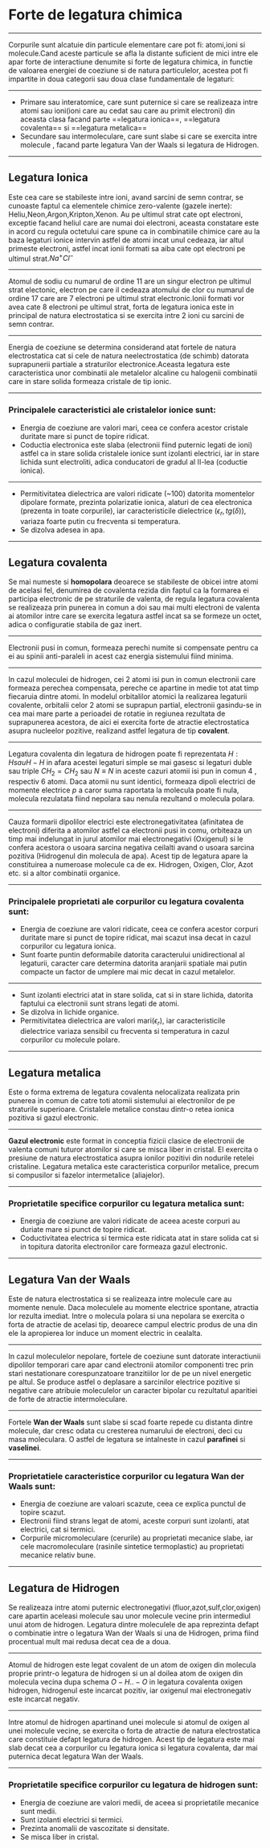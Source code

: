 # Forte de legatura chimica
---
Corpurile sunt alcatuie din particule elementare care pot fi: atomi,ioni si molecule.Cand aceste particule se afla la distante suficient de mici intre ele apar forte de interactiune denumite si forte de legatura chimica, in functie de valoarea energiei de coeziune si de natura particulelor, acestea pot fi impartite in doua categorii sau doua clase fundamentale de legaturi:

---
+ Primare sau interatomice, care sunt puternice si care se realizeaza intre atomi sau ioni(ioni care au cedat sau care au primit electroni) din aceasta clasa facand parte ==legatura ionica==, ==legatura covalenta== si ==legatura metalica==
+ Secundare sau intermoleculare, care sunt slabe si care se exercita intre molecule , facand parte legatura Van der Waals si legatura de Hidrogen.

---
## Legatura Ionica

Este cea care se stabileste intre ioni, avand sarcini de semn contrar, se cunoaste faptul ca elementele chimice zero-valente (gazele inerte): Heliu,Neon,Argon,Kripton,Xenon. Au pe ultimul strat cate opt electroni, exceptie facand heliul care are numai doi electroni, aceasta constatare este in acord cu regula octetului care spune ca in combinatiile chimice care au la baza legaturi ionice intervin astfel de atomi incat unul cedeaza, iar altul primeste electroni, astfel incat ionii formati sa aiba cate opt electroni pe ultimul strat.$Na^+Cl^-$

---
Atomul de sodiu cu numarul de ordine 11 are un singur electron pe ultimul strat electonic, electron pe care il cedeaza atomului de clor cu numarul de ordine 17 care are 7 electroni pe ultimul strat electronic.Ionii formati vor avea cate 8 electroni pe ultimul strat, forta de legatura ionica este in principal de natura electrostatica si se exercita intre 2 ioni cu sarcini de semn contrar.

---
Energia de coeziune se determina considerand atat fortele de natura electrostatica cat si cele de natura neelectrostatica (de schimb) datorata suprapunerii partiale a straturilor electronice.Aceasta legatura este caracteristica unor combinatii ale metalelor alcaline cu halogenii combinatii care in stare solida formeaza cristale de tip ionic.

---
### Principalele caracteristici ale cristalelor ionice sunt:

+ Energia de coeziune are valori mari, ceea ce confera acestor cristale duritate mare si punct de topire ridicat.
+ Coductia electronica este slaba (electronii fiind puternic legati de ioni) astfel ca in stare solida cristalele ionice sunt izolanti electrici, iar in stare lichida sunt electroliti, adica conducatori de gradul al II-lea (coductie ionica).

---
+ Permitivitatea dielectrica are valori ridicate (~100) datorita momentelor dipolare formate, prezinta polarizatie ionica, alaturi de cea electronica (prezenta in toate corpurile), iar caracteristicile dielectrice ($\epsilon_{r},tg(\delta)$), variaza foarte putin cu frecventa si temperatura.
+ Se dizolva adesea in apa.
---
## Legatura covalenta

Se mai numeste si **homopolara** deoarece se stabileste de obicei intre atomi de acelasi fel, denumirea de covalenta rezida din faptul ca la formarea ei participa electronic de pe straturile de valenta, de regula legatura covalenta se realizeaza prin punerea in comun a doi sau mai multi electroni de valenta ai atomilor intre care se exercita legatura astfel incat sa se formeze un octet, adica o configuratie stabila de gaz inert. 

---
Electronii pusi in comun, formeaza perechi numite si compensate pentru ca ei au spinii anti-paraleli in acest caz energia sistemului fiind minima. 

---
In cazul moleculei de hidrogen, cei 2 atomi isi pun in comun electronii care formeaza perechea compensata, pereche ce apartine in medie tot atat timp fiecaruia dintre atomi. In modelul orbitalilor atomici la realizarea legaturii covalente, orbitalii celor 2 atomi se suprapun partial, electronii gasindu-se in cea mai mare parte a perioadei de rotatie in regiunea rezultata de suprapunerea acestora, de aici ei exercita forte de atractie electrostatica asupra nucleelor pozitive, realizand astfel legatura de tip **covalent**. 

---
Legatura covalenta din legatura de hidrogen poate fi reprezentata $H:H sau H-H$ in afara acestei legaturi simple se mai gasesc si legaturi duble sau triple $CH_{2}=CH_{2}$ sau $N\equiv N$ in aceste cazuri atomii isi pun in comun 4 , respectiv 6 atomi. Daca atomii nu sunt identici, formeaza dipoli electrici de momente electrice $p$ a caror suma raportata la molecula poate fi nula, molecula rezulatata fiind nepolara sau nenula rezultand o molecula polara.

---
Cauza formarii dipolilor electrici este electronegativitatea (afinitatea de electroni) diferita a atomilor astfel ca electronii pusi in comu, orbiteaza un timp mai indelungat in jurul atomilor mai electronegativi (Oxigenul) si le confera acestora o usoara sarcina negativa ceilalti avand o usoara sarcina pozitiva (Hidrogenul din molecula de apa). Acest tip de legatura apare la constituirea a numeroase molecule ca de ex. Hidrogen, Oxigen, Clor, Azot etc. si a altor combinatii organice.

---
### Principalele proprietati ale corpurilor cu legatura covalenta sunt:

+ Energia de coeziune are valori ridicate, ceea ce confera acestor corpuri duritate mare si punct de topire ridicat, mai scazut insa decat in cazul corpurilor cu legatura ionica.
+ Sunt foarte puntin deformabile datorita caracterului unidirectional al legaturii, caracter care determina datorita aranjarii spatiale mai putin compacte un factor de umplere mai mic decat in cazul metalelor.

---
+ Sunt izolanti electrici atat in stare solida, cat si in stare lichida, datorita faptului ca electronii sunt strans legati de atomi.
+ Se dizolva in lichide organice.
+ Permitivitatea dielectrica are valori mari($\epsilon_{r}$), iar caracteristicile dielectrice variaza sensibil cu frecventa si temperatura in cazul corpurilor cu molecule polare.
---
## Legatura metalica

Este o forma extrema de legatura covalenta nelocalizata realizata prin punerea in comun de catre toti atomii sistemului ai electronilor de pe straturile superioare. Cristalele metalice constau dintr-o retea ionica pozitiva si gazul electronic. 

---
**Gazul electronic** este format in conceptia fizicii clasice de electronii de valenta comuni tuturor atomilor si care se misca liber in cristal. El exercita o presiune de natura electrostatica asupra ionilor pozitivi din nodurile retelei cristaline. Legatura metalica este caracteristica corpurilor metalice, precum si compusilor si fazelor intermetalice (aliajelor).

---
### Proprietatile specifice corpurilor cu legatura metalica sunt:

+ Energia de coeziune are valori ridicate de aceea aceste corpuri au duriate mare si punct de topire ridicat.
+ Coductivitatea electrica si termica este ridicata atat in stare solida cat si in topitura datorita electronilor care formeaza gazul electronic.
---
## Legatura Van der Waals

Este de natura electrostatica si se realizeaza intre molecule care au momente nenule. Daca moleculele au momente electrice spontane, atractia lor rezulta imediat. Intre o molecula polara si una nepolara se exercita o forta de atractie de acelasi tip, deoarece campul electric produs de una din ele la apropierea lor induce un moment electric in cealalta.

---
In cazul moleculelor nepolare, fortele de coeziune sunt datorate interactiunii dipolilor temporari care apar cand electronii atomilor componenti trec prin stari nestationare corespunzatoare tranzitiilor lor de pe un nivel energetic pe altul. Se produce astfel o deplasare a sarcinilor electrice pozitive si negative care atribuie moleculelor un caracter bipolar cu rezultatul aparitiei de forte de atractie intermoleculare.

---
Fortele **Wan der Waals** sunt slabe si scad foarte repede cu distanta dintre molecule, dar cresc odata cu cresterea numarului de electroni, deci cu masa moleculara. O astfel de legatura se intalneste in cazul **parafinei** si **vaselinei**.

---
### Proprietatiele caracteristice corpurilor cu legatura Wan der Waals sunt:

+ Energia de coeziune are valoari scazute, ceea ce explica punctul de topire scazut.
+ Electronii fiind strans legat de atomi, aceste corpuri sunt izolanti, atat electrici, cat si termici.
+ Corpurile micromoleculare (cerurile) au proprietati mecanice slabe, iar cele macromoleculare (rasinile sintetice termoplastic) au proprietati mecanice relativ bune.
---
## Legatura de Hidrogen

Se realizeaza intre atomi puternic electronegativi (fluor,azot,sulf,clor,oxigen) care apartin aceleasi molecule sau unor molecule vecine prin intermediul unui atom de hidrogen. Legatura dintre moleculele de apa reprezinta defapt o combinatie intre o legatura Wan der Waals si una de Hidrogen, prima fiind procentual mult mai redusa decat cea de a doua. 

---
Atomul de hidrogen este legat covalent de un atom de oxigen din molecula proprie printr-o legatura de hidrogen si un al doilea atom de oxigen din molecula vecina dupa schema $O-H..-O$ in legatura covalenta oxigen hidrogen, hidrogenul este incarcat pozitiv, iar oxigenul mai electronegativ este incarcat negativ.

---
Intre atomul de hidrogen apartinand unei molecule si atomul de oxigen al unei molecule vecine, se exercita o forta de atractie de natura electrostatica care constituie defapt legatura de hidrogen. Acest tip de legatura este mai slab decat cea a corpurilor cu legatura ionica si legatura covalenta, dar mai puternica decat legatura Wan der Waals.

---
### Proprietatile specifice corpurilor cu legatura de hidrogen sunt:

+ Energia de coeziune are valori medii, de aceea si proprietatile mecanice sunt medii.
+ Sunt izolanti electrici si termici.
+ Prezinta anomalii de vascozitate si densitate.
+ Se misca liber in cristal.